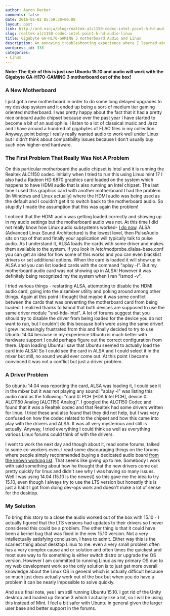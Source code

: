 ```yaml
---
author: Aaron Decker
comments: false
date: 2016-01-02 05:59:30+00:00
layout: post
link: http://ard.ninja/blog/realtek-alc1150-codec-intel-point-h-hd-audio-linux/
slug: realtek-alc1150-codec-intel-point-h-hd-audio-linux
title: Gigabyte GA-H170-GAMING 3 motherboard Audio and Linux
description: An annoying troubleshooting experience where I learned about ALSA
wordpress_id: 338
categories:
- Linux
---
```


**Note: The tl;dr of this is just use Ubuntu 15.10 and audio will work with the Gigabyte GA-H170-GAMING 3 motherboard out of the box!**


### A New Motherboard

I just got a new motherboard in order to do some long delayed upgrades to my desktop system and it ended up being a sort-of medium tier gaming oriented motherboard. I was pretty happy about the fact that it had a pretty nice onboard audio chipset because over the past year I have started to become a bit of an audiophile. I listen to a lot of classical music and Jazz and I have around a hundred of gigabytes of FLAC files in my collection. Anyway, point being: I really really wanted audio to work well under Linux but I didn't think about compatibility issues because I don't usually buy such new higher-end hardware.



### The First Problem That Really Was Not A Problem

On this particular motherboard the audio chipset is Intel and it is running the Realtek ALC1150 codec. Initially when I tried to run this using Linux mint 17 I also had a Radeon HD 6870 graphics card loaded on the system which happens to have HDMI audio that is also running an Intel chipset. The last time I used this graphics card with another motherboard I had the problem (in Windows and Linux actually) where the HDMI audio was being used as the default and I couldn't get it to switch back to the motherboard audio. So stupidly I made the assumption that this was again the problem!

I noticed that the HDMI audio was getting loaded correctly and showing up in my audio settings but the motherboard audio was not. At this time I did not really know how Linux audio subsystems worked- [I do now](http://tuxradar.com/content/how-it-works-linux-audio-explained). ALSA (Advanced Linux Sound Architecture) is the lowest level, then PulseAudio sits on top of that and finally your application will typically talk to pulse audio. As I understand it, ALSA loads the cards with some driver and makes them available to the system. If you look in /etc/modprobe.d/alsa-base.conf you can get an idea for how some of this works and you can even blacklist drivers or set additional options. When the card is loaded it will show up in ALSA and you can list loaded cards with the command "aplay -l". But my motherboard audio card was not showing up in ALSA! However it was definitely being recognized my the system when I ran "lsmod -v".

I tried various things - restarting ALSA, attempting to disable the HDMI audio card, going into the alsamixer utility and poking around among other things. Again at this point I thought that maybe it was some conflict between the cards that was preventing the motherboard card from being loaded. I realized thanks to lsmod that both devices are supposed to use the same driver module "snd-hda-intel". A lot of forums suggest that you should try to disable the driver from being loaded for the device you do not want to run, but I couldn't do this because both were using the same driver! I grew increasingly frustrated from this and finally decided to try to use Ubuntu 14.04 because in my experience Ubuntu is much better with hardware support I could perhaps figure out the correct configuration from there. Upon loading Ubuntu I saw that Ubuntu seemed to actually load the card into ALSA! So I could see the card in ALSA and I could select it in the mixer but still, no sound would ever come out. At this point I became convinced it was not a conflict but just a driver problem.




### A Driver Problem

So ubuntu 14.04 was reporting the card, ALSA was loading it, I could see it in the mixer but it was not playing any sound! "aplay -l" was listing this audio card as the following: "card 0: PCH [HDA Intel PCH], device 0: ALC1150 Analog [ALC1150 Analog]". I googled the ALC1150 Codec and found that it was a Realtek codec and that Realtek had some drivers written for linux. I tried these and also found that they did not help, but I was very confused on how the codec related to the chipset and how this came into play with the drivers and ALSA. It was all very mysterious and still is actually. Anyway, I tried everything I could think as well as everything various Linux forums could think of with the drivers.

I went to work the next day and though about it, read some forums, talked to some co-workers even. I read some discouraging things on the forums where people simply recommended buying a dedicated audio board [from the known working list](http://www.alsa-project.org/main/index.php/Matrix:Main). That seems like giving up to me. Somebody I work with said something about how he thought that the new drivers come out pretty quickly for linux and didn't see why I was having so many issues. Well I was using 14.04 (15.10 is the newest) so this gave me the idea to try 15.10, even though I always try to use the LTS version but honestly this is just a habit I got from doing dev-ops work and doesn't make a lot of sense for the desktop.



### My Solution

To bring this story to a close the audio worked out of the box with 15.10 - I actually figured that the LTS versions had updates to their drivers so I never considered this could be a problem. The other thing is that it could have been a kernel bug that was fixed in the new 15.10 version. Not a very intellectually satisfying conclusion, I have to admit. Either way this is the scariest thing about desktop Linux to me: even a very small problem often has a very complex cause and or solution and often times the quickest and most sure way to fix something is either switch distro or upgrade the OS version. However I am committed to running Linux as my primary OS due to my web development work so the only solution is to just get more overall knowledge about the Linux OS in general which is actually difficult because so much just does actually work out of the box but when you do have a problem it can be nearly impossible to solve quickly.

And as a final note, yes I am still running Ubuntu 15.10. I got rid of the Unity desktop and loaded up Gnome 3 which I actually like a lot, so I will be using this instead of Mint. I feel a bit safer with Ubuntu in general given the larger user base and better support in the forums.
